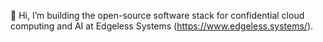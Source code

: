 👋 Hi, I’m building the open-source software stack for confidential cloud computing and AI at Edgeless Systems (https://www.edgeless.systems/).

<!---
thomasstrottner/thomasstrottner is a ✨ special ✨ repository because its `README.md` (this file) appears on your GitHub profile.
You can click the Preview link to take a look at your changes.
--->

